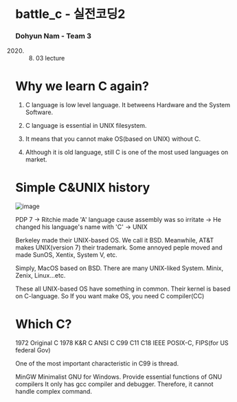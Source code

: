 # battle_c - 실전코딩2

### Dohyun Nam - Team 3

2020. 08. 03 lecture

# Why we learn C again? 

1. C language is low level language.
It betweens Hardware and the System Software.

2. C language is essential in UNIX filesystem.

3. It means that you cannot make OS(based on UNIX) without C.

4. Although it is old language, still C is one of the most used languages on market.

# Simple C&UNIX history

![image](/uploads/f58fdeb78e5378b602be0bb0d8d51e77/image.png)

PDP 7 -> Ritchie made 'A' language cause assembly was so irritate -> He changed his language's name
with 'C' -> UNIX 

Berkeley made their UNIX-based OS. We call it BSD.
Meanwhile, AT&T makes UNIX(version 7) their trademark.
Some annoyed peple moved and made SunOS, Xentix, System V, etc.

Simply, MacOS based on BSD. 
There are many UNIX-liked System. Minix, Zenix, Linux...etc.

These all UNIX-based OS have something in common. Their kernel is based on C-language.
So If you want make OS, you need C compiler(CC)

# Which C?

1972 Original C
1978 K&R C
ANSI C
C99
C11
C18
IEEE POSIX-C, FIPS(for US federal Gov)

One of the most important characteristic in C99 is thread.

MinGW
Minimalist GNU for Windows. Provide essential functions of GNU compilers
It only has gcc compiler and debugger. Therefore, it cannot handle complex command.